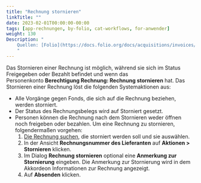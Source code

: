 ```yaml
---
title: "Rechnung stornieren"
linkTitle: ""
date: 2023-02-01T00:00:00-00:00
tags: [app-rechnungen, by-folio, cat-workflows, for-anwender]
weight: 130
Description: "
    Quellen: [Folio](https://docs.folio.org/docs/acquisitions/invoices/#paying-an-invoice) & [GBV](https://info.gbv.de/display/FOLIOGBVEXTERN/Folio:+Rechnung+stornieren)
    "
---
```


Das Stornieren einer Rechnung ist möglich, während sie sich im Status Freigegeben oder Bezahlt befindet und wenn das Personenkonto **Berechtigung Rechnung: Rechnung stornieren** hat. Das Stornieren einer Rechnung löst die folgenden Systemaktionen aus:

-   Alle Vorgänge gegen Fonds, die sich auf die Rechnung beziehen, werden storniert.
-   Der Status des Rechnungsbelegs wird auf Storniert gesetzt.
-   Personen können die Rechnung nach dem Stornieren weder öffnen noch freigeben oder bezahlen. Um eine Rechnung zu stornieren, folgendermaßen vorgehen:
    1.  [Die Rechnung suchen](https://info.gbv.de/display/FOLIOGBVEXTERN/Folio%3A+Rechnung+suchen), die storniert werden soll und sie auswählen.
    2.  In der Ansicht **Rechnungsnummer des Lieferanten** auf **Aktionen > Stornieren** klicken.
    3.  Im Dialog **Rechnung stornieren** optional eine **Anmerkung zur Stornierung** eingeben. Die Anmerkung zur Stornierung wird in dem Akkordeon Informationen zur Rechnung angezeigt.
    4.  Auf **Absenden** klicken.
